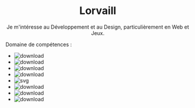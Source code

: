 <h1 align="center">Lorvaill</h1>


<p align="center">
  Je m'intéresse au Développement et au Design, particulièrement en Web et Jeux.  
</p>


Domaine de compétences :
- ![download](https://user-images.githubusercontent.com/96297088/205582573-b07fa111-6add-4991-bbe2-8a108756b487.png)
- ![download](https://user-images.githubusercontent.com/96297088/205582841-7b1695d2-ddbc-42bf-8ff4-ac7b0e2fb975.png)
- ![download](https://user-images.githubusercontent.com/96297088/205584146-76818546-abb3-4e5c-83c0-c2dfbf319c44.png)
- ![download](https://user-images.githubusercontent.com/96297088/205583831-4a023fa0-3932-4309-b4c8-6d8a7783b0c0.png)
- ![svg](https://user-images.githubusercontent.com/96297088/205583878-48cd51b9-14b2-4464-aca9-bcf8f170289e.png)
- ![download](https://user-images.githubusercontent.com/96297088/205583907-2199be3e-bb68-4d56-a532-d24eadafe6fd.png)
- ![download](https://user-images.githubusercontent.com/96297088/205583945-49bc2037-7762-4fd4-ad0b-4760a11956a9.png)
- ![download](https://user-images.githubusercontent.com/96297088/205584146-76818546-abb3-4e5c-83c0-c2dfbf319c44.png)
